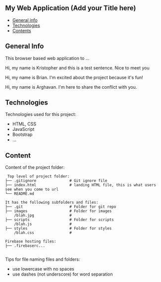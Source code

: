 ## My Web Application (Add your Title here)

* [General info](#general-info)
* [Technologies](#technologies)
* [Contents](#content)

## General Info
This browser based web application to ...

Hi, my name is Kristopher and this is a test sentence. Nice to meet you

Hi, my name is Brian. I'm excited about the project because it's fun!
	
Hi, my name is Arghavan. I'm here to share the conflict with you.

## Technologies
Technologies used for this project:
* HTML, CSS
* JavaScript
* Bootstrap 
* ...
	
## Content
Content of the project folder:

```
 Top level of project folder: 
├── .gitignore               # Git ignore file
├── index.html               # landing HTML file, this is what users see when you come to url
└── README.md

It has the following subfolders and files:
├── .git                     # Folder for git repo
├── images                   # Folder for images
    /blah.jpg                # 
├── scripts                  # Folder for scripts
    /blah.js                 # 
├── styles                   # Folder for styles
    /blah.css                # 

Firebase hosting files: 
├── .firebaserc...


```

Tips for file naming files and folders:
* use lowercase with no spaces
* use dashes (not underscore) for word separation

